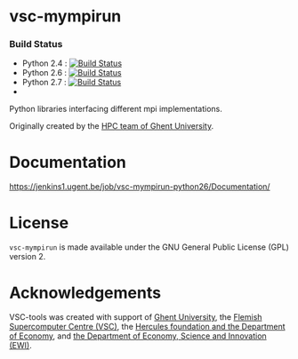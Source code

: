 # vsc-mympirun

### Build Status
- Python 2.4 : [![Build Status](https://jenkins1.ugent.be/job/vsc-mympirun-python24/badge/icon)](https://jenkins1.ugent.be/job/vsc-mympirun-python24/)
- Python 2.6 : [![Build Status](https://jenkins1.ugent.be/job/vsc-mympirun-python26/badge/icon)](https://jenkins1.ugent.be/job/vsc-mympirun-python26/)
- Python 2.7 : [![Build Status](https://jenkins1.ugent.be/job/vsc-mympirun-python27/badge/icon)](https://jenkins1.ugent.be/job/vsc-mympirun-python27/)
- 
Python libraries interfacing different mpi implementations.

Originally created by the [HPC team of Ghent University](http://ugent.be/hpc).

# Documentation
https://jenkins1.ugent.be/job/vsc-mympirun-python26/Documentation/

# License

`vsc-mympirun` is made available under the GNU General Public License
(GPL) version 2.

# Acknowledgements
VSC-tools was created with support of [Ghent University](http://www.ugent.be/en),
the [Flemish Supercomputer Centre (VSC)](https://vscentrum.be/nl/en),
the [Hercules foundation and the Department of Economy](http://www.herculesstichting.be/in_English),
and [the Department of Economy, Science and Innovation (EWI)](http://www.ewi-vlaanderen.be/en).
